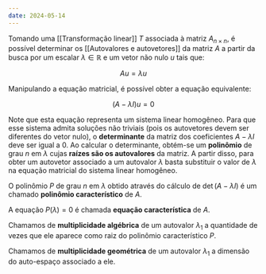 ```yaml
---
date: 2024-05-14
---
```


Tomando uma [[Transformação linear]] $T$ associada à matriz $A_{n\times n}$, é possível determinar os [[Autovalores e autovetores]] da matriz $A$ a partir da busca por um escalar $\lambda \in \mathbb{R}$ e um vetor não nulo $u$ tais que:

$$A u = \lambda u$$

Manipulando a equação matricial, é possível obter a equação equivalente:

$$(A - \lambda I)u = 0$$

Note que esta equação representa um sistema linear homogêneo. Para que esse sistema admita soluções não triviais (pois os autovetores devem ser diferentes do vetor nulo), o **determinante** da matriz dos coeficientes $A-\lambda I$ deve ser igual a $0$. Ao calcular o determinante, obtém-se um **polinômio** de grau $n$ em $\lambda$ cujas **raízes são os autovalores** da matriz. A partir disso, para obter um autovetor associado a um autovalor $\lambda$ basta substituir o valor de $\lambda$ na equação matricial do sistema linear homogêneo.

O polinômio $P$ de grau $n$ em $\lambda$ obtido através do cálculo de $\det(A - \lambda I)$ é um chamado **polinômio característico** de $A$.

A equação $P(\lambda) = 0$ é chamada **equação característica** de $A$.

Chamamos de **multiplicidade algébrica** de um autovalor $\lambda_1$ a quantidade de vezes que ele aparece como raiz do polinômio característico $P$.

Chamamos de **multiplicidade geométrica** de um autovalor $\lambda_1$ a dimensão do auto-espaço associado a ele.
